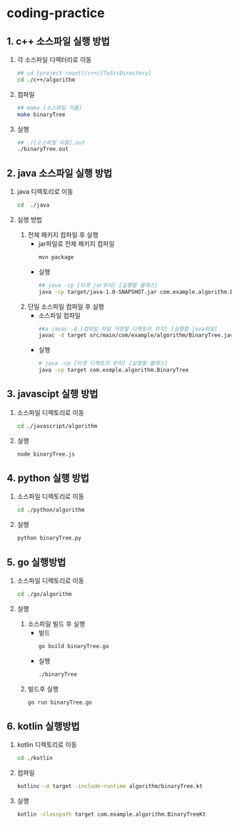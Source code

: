 # coding-practice


## 1. c++ 소스파일 실행 방법

1. 각 소스파일 디렉터리로 이동
	```sh
	## cd [project rooot]/c++/[ToSrcDirectory]
	cd ./c++/algorithm
	```
1. 컴파일
	```sh
	## make [소스파일 이름]
	make binaryTree
	```
1. 실행
	```sh
	## ./[소스파일 이름].out
	./binaryTree.out
	```


## 2. java 소스파일 실행 방법

1. java 디렉토리로 이동
	```sh
	cd  ./java
	```

2. 실행 방법
	1. 전체 패키지 컴파일 후 실행 
		- jar파일로 전체 패키지 컴파일
			```sh
			mvn package
			```
		- 실행
			```sh
			## java -cp [타겟 jar위치] [실행할 클래스] 
			java -cp target/java-1.0-SNAPSHOT.jar com.example.algorithm.BinaryTree
			```
	2. 단일 소스파일 컴파일 후 실행 
		- 소스파일 컴파일
			```sh
			##a javac -d [컴파일 파일 저장할 디렉토리 위치] [실행할 java파일]
			javac -d target src/main/com/example/algorithm/BinaryTree.java
			```
		- 실행
			```sh
			# java -cp [타겟 디렉토리 위치] [실행할 클래스]
			java -cp target com.exmple.algorithm.BinaryTree
			```
	
## 3. javascipt 실행 방법

1. 소스파일 디렉토리로 이동
	```sh
	cd ./javascript/algorithm
	```
2. 실행 
	```sh
	node binaryTree.js
	```

## 4. python 실행 방법
1. 소스파일 디렉토리로 이동
	```sh
	cd ./python/algorithm
	```

2. 실행 
	```sh
	python binaryTree.py
	```

## 5. go 실행방법

1. 소스파일 디렉토리로 이동 
	```sh
	cd ./go/algorithm
	```


2. 실행 
	1. 소스파일 빌드 후 실행
		- 빌드
			```sh
			go build binaryTree.go
			```
		- 실행 
			```sh
			./binaryTree
			```
	2. 빌드후 실행 
		```sh
		go run binaryTree.go
		```

## 6. kotlin 실행방법 

1. kotlin 디렉토리로 이동 
	```sh
	cd ./kotlin
	```

2. 컴파일
	```sh
	kotlinc -d target -include-runtime algorithm/binaryTree.kt 
	```

3. 실행
	```sh
	kotlin -classpath target com.example.algorithm.BinaryTreeKt
	```


